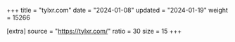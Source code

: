 +++
title = "tylxr.com"
date = "2024-01-08"
updated = "2024-01-19"
weight = 15266

[extra]
source = "https://tylxr.com/"
ratio = 30
size = 15
+++

